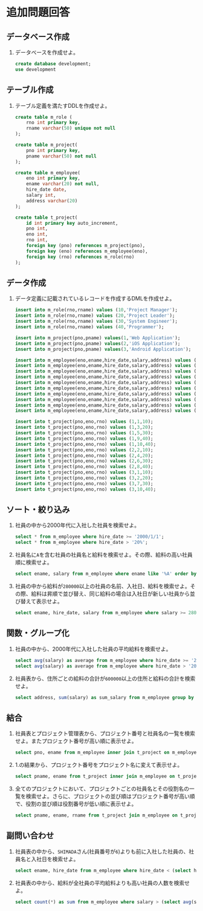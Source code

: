 # 追加問題回答

## データベース作成

1. データベースを作成せよ。

    ```sql
    create database development;
    use development
    ```

## テーブル作成

1. テーブル定義を満たすDDLを作成せよ。

    ```sql
    create table m_role (
        rno int primary key,
        rname varchar(50) unique not null
    );

    create table m_project(
        pno int primary key,
        pname varchar(50) not null
    );

    create table m_employee(
        eno int primary key,
        ename varchar(20) not null,
        hire_date date,
        salary int,
        address varchar(20)
    );

    create table t_project(
        id int primary key auto_increment,
        pno int,
        eno int,
        rno int,
        foreign key (pno) references m_project(pno),
        foreign key (eno) references m_employee(eno),
        foreign key (rno) references m_role(rno)
    );
    ```

## データ作成

1. データ定義に記載されているレコードを作成するDMLを作成せよ。

    ```sql
    insert into m_role(rno,rname) values (10,'Project Manager');
    insert into m_role(rno,rname) values (20,'Project Leader');
    insert into m_role(rno,rname) values (30,'System Engineer');
    insert into m_role(rno,rname) values (40,'Programmer');

    insert into m_project(pno,pname) values(1,'Web Application');
    insert into m_project(pno,pname) values(2,'iOS Application');
    insert into m_project(pno,pname) values(3,'Android Application');

    insert into m_employee(eno,ename,hire_date,salary,address) values (1,'TANAKA','1990/10/23',400000,'Osaka');
    insert into m_employee(eno,ename,hire_date,salary,address) values (2,'KIMURA','1999/6/1',300000,'Hyogo');
    insert into m_employee(eno,ename,hire_date,salary,address) values (3,'SUZUKI','2000/2/9',340000,'Osaka');
    insert into m_employee(eno,ename,hire_date,salary,address) values (4,'IKEDA','2001/12/21',290000,'Okayama');
    insert into m_employee(eno,ename,hire_date,salary,address) values (5,'YAMADA','2004/7/18',310000,'Kyoto');
    insert into m_employee(eno,ename,hire_date,salary,address) values (6,'SHIMADA','2005/10/16',270000,'Hyogo');
    insert into m_employee(eno,ename,hire_date,salary,address) values (7,'AONO','2007/11/26',290000,'Kyoto');
    insert into m_employee(eno,ename,hire_date,salary,address) values (8,'FUJIWARA','2010/8/13',250000,'Osaka');
    insert into m_employee(eno,ename,hire_date,salary,address) values (9,'FUJII','2014/3/10',280000,'Okayama');
    insert into m_employee(eno,ename,hire_date,salary,address) values (10,'YAMAMOTO','2015/1/7',240000,'Kyoto');

    insert into t_project(pno,eno,rno) values (1,1,10);
    insert into t_project(pno,eno,rno) values (1,3,20);
    insert into t_project(pno,eno,rno) values (1,5,30);
    insert into t_project(pno,eno,rno) values (1,9,40);
    insert into t_project(pno,eno,rno) values (1,10,40);
    insert into t_project(pno,eno,rno) values (2,2,10);
    insert into t_project(pno,eno,rno) values (2,4,20);
    insert into t_project(pno,eno,rno) values (2,6,30);
    insert into t_project(pno,eno,rno) values (2,8,40);
    insert into t_project(pno,eno,rno) values (3,1,10);
    insert into t_project(pno,eno,rno) values (3,2,20);
    insert into t_project(pno,eno,rno) values (3,7,30);
    insert into t_project(pno,eno,rno) values (3,10,40);
    ```

## ソート・絞り込み

1. 社員の中から2000年代に入社した社員を検索せよ。

    ```sql
    select * from m_employee where hire_date >= '2000/1/1';
    select * from m_employee where hire_date > '20%';
    ```

2. 社員名に`A`を含む社員の社員名と給料を検索せよ。その際、給料の高い社員順に検索せよ。

    ```sql
    select ename, salary from m_employee where ename like '%A' order by salary desc;
    ```

3. 社員の中から給料が`280000`以上の社員の名前、入社日、給料を検索せよ。その際、給料は昇順で並び替え、同じ給料の場合は入社日が新しい社員から並び替えて表示せよ。

    ```sql
    select ename, hire_date, salary from m_employee where salary >= 280000 order by salary asc, hire_date desc;
    ```

## 関数・グループ化

1. 社員の中から、2000年代に入社した社員の平均給料を検索せよ。

    ```sql
    select avg(salary) as average from m_employee where hire_date >= '2000/1/1';
    select avg(salary) as average from m_employee where hire_date > '20%';
    ```

2. 社員表から、住所ごとの給料の合計が`600000`以上の住所と給料の合計を検索せよ。

    ```sql
    select address, sum(salary) as sum_salary from m_employee group by address having sum_salary > 600000;
    ```

## 結合

1. 社員表とプロジェクト管理表から、プロジェクト番号と社員名の一覧を検索せよ。またプロジェクト番号が高い順に表示せよ。

    ```sql
    select pno, ename from m_employee inner join t_project on m_employee.eno = t_project.eno order by pno desc;
    ```

2. 1.の結果から、プロジェクト番号をプロジェクト名に変えて表示せよ。

    ```sql
    select pname, ename from t_project inner join m_employee on t_project.eno = m_employee.eno inner join m_project on t_project.pno = m_project.pno order by t_project.pno desc;
    ```

3. 全てのプロジェクトにおいて、プロジェクトごとの社員名とその役割名の一覧を検索せよ。さらに、プロジェクトの並び順はプロジェクト番号が高い順で、役割の並び順は役割番号が低い順に表示せよ。

    ```sql
    select pname, ename, rname from t_project join m_employee on t_project.eno = m_employee.eno inner join m_project on t_project.pno = m_project.pno inner join m_role on t_project.rno = m_role.rno order by t_project.pno desc, t_project.rno asc;
    ```

## 副問い合わせ

1. 社員表の中から、`SHIMADA`さん(社員番号が`6`)よりも前に入社した社員の、社員名と入社日を検索せよ。

    ```sql
    select ename, hire_date from m_employee where hire_date < (select hire_date from m_employee where eno = 6);
    ```

2. 社員表の中から、給料が全社員の平均給料よりも高い社員の人数を検索せよ。

    ```sql
    select count(*) as sum from m_employee where salary > (select avg(salary) from m_employee);
    ```